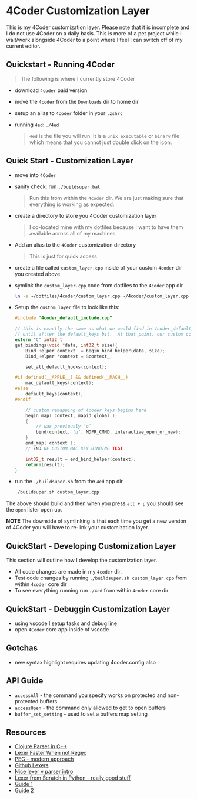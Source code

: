 # 4Coder Customization Layer

This is my 4Coder customization layer.  Please note that it is incomplete and I do not use 4Coder on a daily basis.  This is more of a pet project while I wait/work alongside 4Coder to a point where I feel I can switch off of my current editor.

## Quickstart - Running 4Coder

> The following is where I currently store 4Coder

- download `4coder` paid version

- move the `4coder` from the `Downloads` dir to home dir

- setup an alias to `4coder` folder in your `.zshrc`

- running `4ed`: `./4ed`

  > `4ed` is the file you will run.  It is a `unix executable` or `binary` file which means that you cannot just double click on the icon.


## Quick Start - Customization Layer

- move into `4Coder`

- sanity check: run `./buildsuper.bat`

  > Run this from within the `4coder` dir. We are just making sure that everything is working as expected.

- create a directory to store you 4Coder customization layer

  > I co-located mine with my dotfiles because I want to have them available across all of my machines.

- Add an alias to the `4Coder` customization directory

  > This is just for quick access

- create a file called `custom_layer.cpp` inside of your custom `4coder` dir you created above

- symlink the `custom_layer.cpp` code from dotfiles to the `4coder` app dir

  ```bash
  ln -s ~/dotfiles/4coder/custom_layer.cpp ~/4coder/custom_layer.cpp
  ```

- Setup the `custom_layer` file to look like this:

  ```c
  #include "4coder_default_include.cpp"

  // this is exactly the same as what we would find in 4coder_default_bindings.cpp
  // until aftter the default_keys bit.  At that point, our custom code takes over
  extern "C" int32_t
  get_bindings(void *data, int32_t size){
      Bind_Helper context_ = begin_bind_helper(data, size);
      Bind_Helper *context = &context_;

      set_all_default_hooks(context);

  #if defined(__APPLE__) && defined(__MACH__)
      mac_default_keys(context);
  #else
      default_keys(context);
  #endif

      // custom remapping of 4coder keys begins here
      begin_map( context, mapid_global );
      {
          // was previously `o`
          bind(context, 'p', MDFR_CMND, interactive_open_or_new);
      }
      end_map( context );
      // END OF CUSTOM MAC KEY BINDING TEST

      int32_t result = end_bind_helper(context);
      return(result);
  }
  ```

- run the `./buildsuper.sh` from the `4ed` app dir

  ```bash
  ./buildsuper.sh custom_layer.cpp
  ```

The above should build and then when you press `alt + p` you should see the `open` lister open up.

**NOTE** The downside of symlinking is that each time you get a new version of 4Coder you will have to re-link your customization layer.


## QuickStart - Developing Customization Layer

This section will outline how I develop the customization layer.

- All code changes are made in my `4coder` dir.
- Test code changes by running `./buildsuper.sh custom_layer.cpp` from within `4coder` core dir
- To see everything running run `./4ed` from within `4coder` core dir


## QuickStart - Debuggin Customization Layer

- using vscode I setup tasks and debug line
- open `4Coder` core app inside of vscode


## Gotchas

- new syntax highlight requires updating 4coder.config also

## API Guide

- `accessAll` - the command you specify works on protected and non-protected buffers
- `accessOpen` - the command only allowed to get to open buffers
- `buffer_set_setting` - used to set a buffers map setting

## Resources

- [Clojure Parser in C++](https://github.com/WillDetlor/TinyClojure/blob/master/src/TinyClojure.cpp)
- [Lexer Faster When not Regex](https://eli.thegreenplace.net/2013/07/16/hand-written-lexer-in-javascript-compared-to-the-regex-based-ones)
- [PEG - modern approach](https://en.wikipedia.org/wiki/Parsing_expression_grammar)
- [Github Lexers](https://github.com/topics/lexer)
- [Nice lexer v parser intro](https://qscintilla.com/lexer-basics/)
- [Lexer from Scratch in Python - really good stuff](https://www.youtube.com/watch?v=LDDRn2f9fUk)
- [Guide 1](https://blog.klipse.tech/javascript/2017/02/08/tiny-compiler-tokenizer.html)
- [Guide 2](https://blog.klipse.tech/javascript/2017/02/08/tiny-compiler-parser.html)
